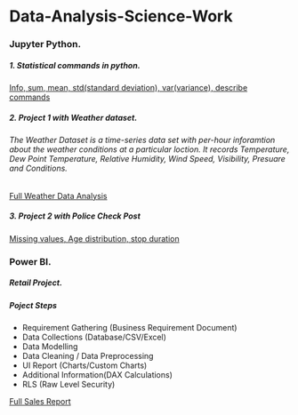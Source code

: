 # Data-Analysis-Science-Work
### Jupyter Python.
##### 1. Statistical commands in python.
[Info, sum, mean, std(standard deviation), var(variance), describe commands](https://github.com/NataliaMak20/Data-Analysis-Science-Work/tree/main/statistical%20analysis)
##### 2. Project 1 with Weather dataset. 
###### The Weather Dataset is a time-series data set with per-hour inforamtion about the weather conditions at a particular loction. It records Temperature, Dew Point Temperature, Relative Humidity, Wind Speed, Visibility, Presuare and Conditions.
[Full Weather Data Analysis](https://github.com/NataliaMak20/Data-Analysis-Science-Work/blob/main/Weather%20Data%20Analysis/Weather%20Data%20Analysis.ipynb)
##### 3. Project 2 with Police Check Post
[Missing values, Age distribution, stop duration](https://github.com/NataliaMak20/Data-Analysis-Science-Work/blob/main/Police%20Data%20Analysis/Police%20Check%20Post%20Data%20Analysis.ipynb)
### Power BI.
##### Retail Project.
##### Poject Steps
- Requirement Gathering (Business Requirement Document)
- Data Collections (Database/CSV/Excel)
- Data Modelling
- Data Cleaning / Data Preprocessing
- UI Report (Charts/Custom Charts)
- Additional Information(DAX Calculations)
- RLS (Raw Level Security)

[Full Sales Report](https://github.com/NataliaMak20/Data-Analysis-Science-Work/blob/main/PowerBI/Retail%20Report/Retail%20Project.pdf)
